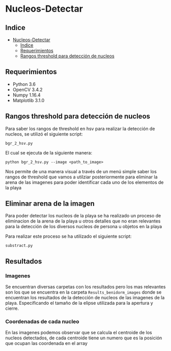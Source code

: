 # Nucleos-Detectar

## Indice 
- [Nucleos-Detectar](#nucleos-detectar)
  - [Indice](#indice)
  - [Requerimientos](#requerimientos)
  - [Rangos threshold para detección de nucleos](#rangos-threshold-para-detección-de-nucleos)

## Requerimientos
- Python 3.6
- OpenCV 3.4.2
- Numpy 1.16.4
- Matplotlib 3.1.0


## Rangos threshold para detección de nucleos
Para saber los rangos de threshold en hsv para realizar la detección de nucleos, se utilizó el siguiente script:

``` bgr_2_hsv.py ```

El cual se ejecuta de la siguiente manera:

``` python bgr_2_hsv.py --image <path_to_image> ```

Nos permite de una manera visual a través de un menú simple saber los rangos de threshold que vamos a utilziar posteriormente para eliminar la arena de las imagenes para poder identificar cada uno de los elementos de la playa 

## Eliminar arena de la imagen
Para poder detectar los nucleos de la playa se ha realizado un proceso de eliminacion de la arena de la playa u otros detalles que no eran relevantes para la detección de los diversos nucleos de persona u objetos en la playa 

Para realizar este proceso se ha utilizado el siguiente script:

``` substract.py ```


## Resultados

### Imagenes 
Se encuentran diversas carpetas con los resultados pero los mas relevantes son los que se encuentra en la carpeta ``` Results_benidorm_images ``` donde se encuentran los resultados de la detección de nucleos de las imagenes de la playa. Especificando el tamaño de la elipse utilizada para la apertura y cierre.

### Coordenadas de cada nucleo

En las imagenes podemos observar que se calcula el centroide de los nucleos detectados, de cada centroide tiene un numero que es la posición que ocupan las coordenada en el array 

